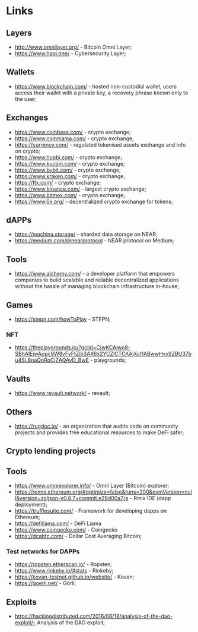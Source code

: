 # Links

## Layers

- http://www.omnilayer.org/ - Bitcoin Omni Layer;
- https://www.hapi.one/ - Cybersecurity Layer;

## Wallets

- https://www.blockchain.com/ -  hosted non-custodial wallet, users access their wallet with a private key, a recovery phrase known only to the user;

## Exchanges

- https://www.coinbase.com/ - crypto exchange;
- https://www.coinmama.com/ - crypto exchange;
- https://currency.com/ - regulated tokenised assets exchange and info on crypto;
- https://www.huobi.com/ - crypto exchange;
- https://www.kucoin.com/ - crypto exchange;
- https://www.bybit.com/ - crypto exchange;
- https://www.kraken.com/ - crypto exchange;
- https://ftx.com/ - crypto exchange;
- https://www.binance.com/ - largest crypto exchange;
- https://www.bitmex.com/ - crypto exchange;
- https://www.0x.org/ - decentralized crypto exchange for tokens;

## dAPPs

- https://machina.storage/ - sharded data storage on NEAR;
- https://medium.com/@nearprotocol - NEAR protocol on Medium;

## Tools

- https://www.alchemy.com/ - a developer platform that empowers companies to build scalable and reliable decentralized applications without the hassle of managing blockchain infrastructure in-house;

## Games

- https://stepn.com/howToPlay - STEPN;

### NFT

- https://theplaygrounds.io/?gclid=CjwKCAjwo8-SBhAlEiwAopc9W8vFyFtZib3AX6x2YCZlCTCKAjXcI1ABwwHxx9ZBU37bu4SL8naQoRoCjZAQAvD_BwE - playgrounds;

## Vaults

- https://www.revault.network/ - revault;

## Others

- https://rugdoc.io/ - an organization that audits code on community projects and provides free educational resources to make DeFi safer;

## Crypto lending projects 

## Tools

- https://www.omniexplorer.info/ - Omni Layer (Bitcoin) explorer;
- https://remix.ethereum.org/#optimize=false&runs=200&evmVersion=null&version=soljson-v0.8.7+commit.e28d00a7.js - Rmix IDE (dapp deployment);
- https://trufflesuite.com/ - Framework for developing dapps on Ethereum;
- https://defillama.com/ - DeFi Liama
- https://www.coingecko.com/ - Coingecko
- https://dcabtc.com/ - Dollar Cost Averaging Bitcoin;

### Test networks for DAPPs

- https://ropsten.etherscan.io/ - Ropsten;
- https://www.rinkeby.io/#stats - Rinkeby;
- https://kovan-testnet.github.io/website/ - Kovan;
- https://goerli.net/ - Görli;

## Exploits

- https://hackingdistributed.com/2016/06/18/analysis-of-the-dao-exploit/- Analysis of the DAO exploit;